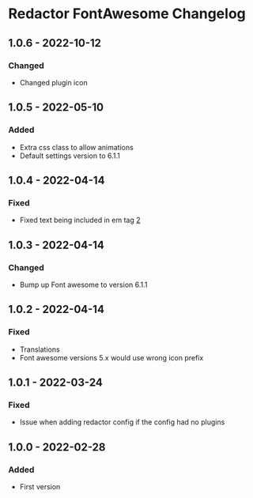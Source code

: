 # Redactor FontAwesome Changelog

## 1.0.6 - 2022-10-12
### Changed
- Changed plugin icon

## 1.0.5 - 2022-05-10
### Added
- Extra css class to allow animations
- Default settings version to 6.1.1

## 1.0.4 - 2022-04-14
### Fixed
- Fixed text being included in em tag [2](https://github.com/ryssbowh/craft-redactor-fa-api/issues/2)

## 1.0.3 - 2022-04-14
### Changed
- Bump up Font awesome to version 6.1.1

## 1.0.2 - 2022-04-14
### Fixed
- Translations
- Font awesome versions 5.x would use wrong icon prefix

## 1.0.1 - 2022-03-24
### Fixed
- Issue when adding redactor config if the config had no plugins

## 1.0.0 - 2022-02-28
### Added
- First version
